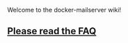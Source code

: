 Welcome to the docker-mailserver wiki!

## [Please read the FAQ](https://github.com/tomav/docker-mailserver/wiki/FAQ)
